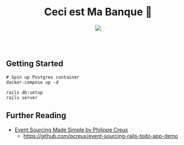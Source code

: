<br><br>

<h1 align="center">Ceci est Ma Banque 🏦</h1>

<p align="center">
  <a target="_blank" href="https://github.com/wcalderipe/ma-banque/actions?query=workflow%3ACI+branch%3Amaster ">
    <img src="https://github.com/wcalderipe/ma-banque/workflows/CI/badge.svg">
  </a>
</p>

<br><br>

## Getting Started

```
# Spin up Postgres container
docker-compose up -d

rails db:setup
rails server
```

## Further Reading

- [Event Sourcing Made Simple by Philippe Creux](https://kickstarter.engineering/event-sourcing-made-simple-4a2625113224)
  - https://github.com/pcreux/event-sourcing-rails-todo-app-demo
